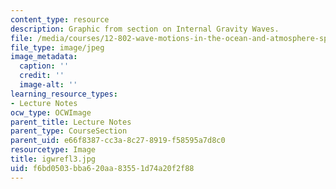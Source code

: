 ```yaml
---
content_type: resource
description: Graphic from section on Internal Gravity Waves.
file: /media/courses/12-802-wave-motions-in-the-ocean-and-atmosphere-spring-2004/f6bd0503bba620aa83551d74a20f2f88_igwrefl3.jpg
file_type: image/jpeg
image_metadata:
  caption: ''
  credit: ''
  image-alt: ''
learning_resource_types:
- Lecture Notes
ocw_type: OCWImage
parent_title: Lecture Notes
parent_type: CourseSection
parent_uid: e66f8387-cc3a-8c27-8919-f58595a7d8c0
resourcetype: Image
title: igwrefl3.jpg
uid: f6bd0503-bba6-20aa-8355-1d74a20f2f88
---
```

